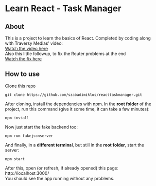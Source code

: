 # Learn React - Task Manager 
## About
This is a project to learn the basics of React. Completed by coding along with Traversy Medias' video:  
[Watch the video here](https://www.youtube.com/watch?v=w7ejDZ8SWv8)  
Also this little followup, to fix the Router problems at the end  
[Watch the fix here](https://www.youtube.com/watch?v=k2Zk5cbiZhg)

## How to use

Clone this repo

    git clone https://github.com/szabadimiklos/reacttaskmanager.git

After cloning, install the dependencies with npm. In the **root folder** of the project, run this command (give it some time, it can take a few minutes):

    npm install

Now just start the fake backend too:

    npm run fakejsonserver

And finally, in a **different terminal**, but still in the **root folder**, start the server:

    npm start

After this, open (or refresh, if already opened) this page: http://localhost:3000/  
You should see the app running without any problems.  